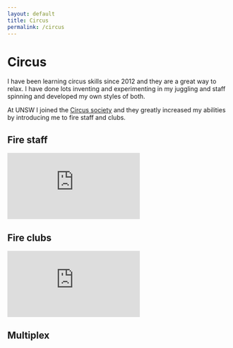 ```yaml
---
layout: default
title: Circus
permalink: /circus
---
```


# Circus
I have been learning circus skills since 2012 and they are a great way to relax. I have done lots inventing and experimenting in my juggling and staff spinning and developed my own styles of both.

At UNSW I joined the [Circus society](http://circusoc.com/) and they greatly increased my abilities by introducing me to fire staff and clubs.

## Fire staff
<iframe src="https://www.youtube.com/embed/WSuwcAlEsxk" class="youtube" frameborder="0" allowfullscreen></iframe>

## Fire clubs
<iframe src="https://www.youtube.com/embed/ST4W-bnGbUI" class="youtube" frameborder="0" allowfullscreen></iframe>

## Multiplex

